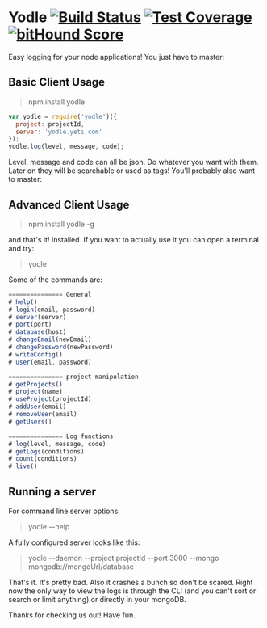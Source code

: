 # Yodle [![Build Status](https://travis-ci.org/shovelandsandbox/yodle.svg)](https://travis-ci.org/shovelandsandbox/yodle) [![Test Coverage](https://codeclimate.com/github/shovelandsandbox/yodle/badges/coverage.svg)](https://codeclimate.com/github/shovelandsandbox/yodle/coverage) [![bitHound Score](https://www.bithound.io/github/shovelandsandbox/yodle/badges/score.svg)](https://www.bithound.io/github/shovelandsandbox/yodle)

Easy logging for your node applications! You just have to master:

## Basic Client Usage

> npm install yodle

```javascript
var yodle = require('yodle')({
  project: projectId,
  server: 'yodle.yeti.com'
});
yodle.log(level, message, code);
```

Level, message and code can all be json. Do whatever you want with them. Later on they will be searchable or used as tags! You'll probably also want to master:

## Advanced Client Usage

> npm install yodle -g

and that's it! Installed. If you want to actually use it you can open a terminal and try:

> yodle

Some of the commands are:
```javascript
=============== General
# help()
# login(email, password)
# server(server)
# port(port)
# database(host)
# changeEmail(newEmail)
# changePassword(newPassword)
# writeConfig()
# user(email, password)

=============== project manipulation
# getProjects()
# project(name)
# useProject(projectId)
# addUser(email)
# removeUser(email)
# getUsers()

=============== Log functions
# log(level, message, code)
# getLogs(conditions)
# count(conditions)
# live()
```

## Running a server

For command line server options:
> yodle --help

A fully configured server looks like this:
> yodle --daemon --project projectId --port 3000 --mongo mongodb://mongoUrl/database

That's it. It's pretty bad. Also it crashes a bunch so don't be scared. Right now the only way to view the logs is through the CLI (and you can't sort or search or limit anything) or directly in your mongoDB.

Thanks for checking us out! Have fun.
